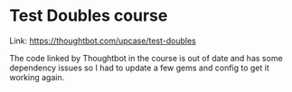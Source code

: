 # Test Doubles course

Link: https://thoughtbot.com/upcase/test-doubles

The code linked by Thoughtbot in the course is out of date and has some dependency issues so I had to update a few gems and config to get it working again.
